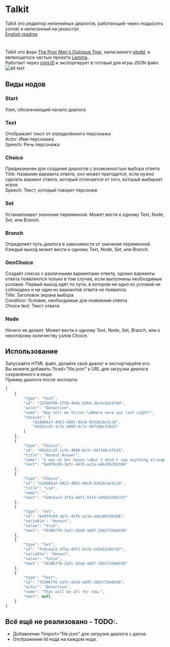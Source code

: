 # Talkit
Talkit это редактор нелинейных диалогов, работающий через ноды(сеть узлов) и написанный на javascript.  
[English readme](README.md)
#

Talkit это форк [The Poor Man's Dialogue Tree](http://etodd.io/2014/05/16/the-poor-mans-dialogue-tree/), написанного [etodd](https://github.com/etodd), и являющегося частью проекта [Lemma](https://github.com/etodd/Lemma)..  
Работает через [jointJS](http://www.jointjs.com/) и экспортирует в готовый для игры JSON файл.
![alt text](http://i.imgur.com/7lu8NIy.png?1)

## Виды нодов
### Start
Узел, обозначающий начало диалога

### Text
Отображает текст от определённого персонажа  
Actor: Имя персонажа  
Speech: Речь персонажа  

### Choice
Предназначен для создания диалогов с возможностью выбора ответа  
Title: Название варианта ответа, оно может пригодится, если нужно сделать вариант ответа, который отличается от того, который выбирает игрок  
Speech: Текст, который говорит персонаж  

### Set
Устанавливает значение переменной. Может вести к одному Text, Node, Set, или Branch.

### Branch
Определяет путь диалога в зависимости от значения переменной. Каждый выход может вести к одному Text, Node, Set, или Branch.

### GenChoice
Создаёт список с различными вариантами ответа, однако варианты ответа появляются только в том случае, если выполнены необходимые условия.
Первый выход идёт по пути, в котором ни одно из условий не соблюдено и ни один из вариантов ответа не появился.  
Title: Заголовок экрана выбора  
Condition: Условия, необходимые для появления ответа  
Choice text: Текст ответа  

### Node
Ничего не делает. Может вести к одному Text, Node, Set, Branch, или к некоторому количеству узлов Choice.

## Использование
Запускайте HTML файл, делайте свой диалог и экспортируйте его.  
Вы можете добавить ?load="file.json" к URL для загрузки диалога сохранённого в кеше.  
Пример диалога после экспорта:
```javascript
[
    {
        "type": "Text",
        "id": "227b6f95-2759-4bda-8364-3bcbcb2cbf4d",
        "actor": "Detective",
        "name": "Now tell me Victor.\nWhere were you last night?",
        "choices": [
            "b24806af-4923-4881-84c8-93426cbe3c19",
            "69261cd7-1cfe-4088-8c7c-99f19bc5fb25"
        ]
    },
    {
        "type": "Choice",
        "id": "69261cd7-1cfe-4088-8c7c-99f19bc5fb25",
        "title": "Honest Answer",
        "name": "I was at her house.\nBut I dind't saw anything strange.",
        "next": "6e9f9c69-3efc-447b-ac3a-ade28635b106"
    },
    {
        "type": "Choice",
        "id": "b24806af-4923-4881-84c8-93426cbe3c19",
        "title": "Lie",
        "name": "",
        "next": "fe9c4ac5-3f5a-4df1-91fe-e45b523017d7"
    },
    {
        "type": "Set",
        "id": "6e9f9c69-3efc-447b-ac3a-ade28635b106",
        "variable": "Honest",
        "value": "true",
        "next": "fd3067f6-2afc-42e8-a697-2bb5739a8438"
    },
    {
        "type": "Set",
        "id": "fe9c4ac5-3f5a-4df1-91fe-e45b523017d7",
        "variable": "Honest",
        "value": "false",
        "next": "fd3067f6-2afc-42e8-a697-2bb5739a8438"
    },
    {
        "type": "Text",
        "id": "fd3067f6-2afc-42e8-a697-2bb5739a8438",
        "actor": "Detective",
        "name": "That will be all for now.",
        "next": null
    }
]
```

## Всё ещё не реализовано - TODO:.
* Добавление ?import="file.json" для загрузки диалога с диска.
* Отображение Id нода на каждом ноде.

